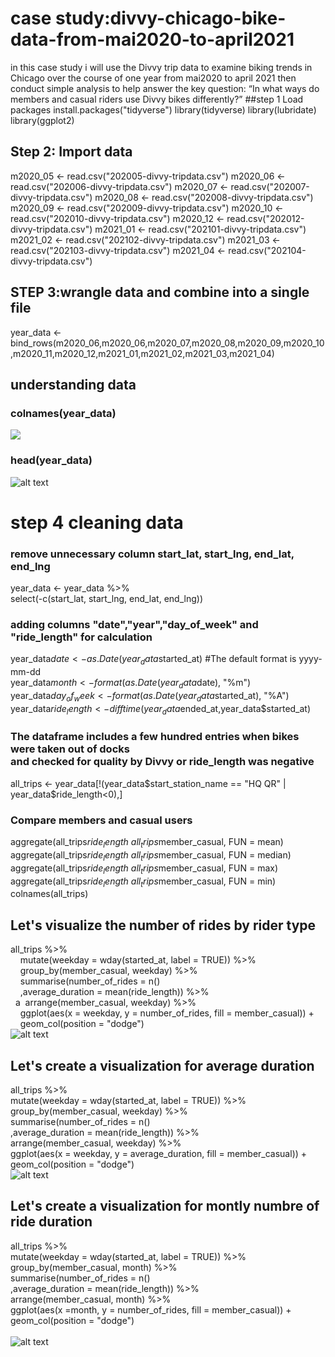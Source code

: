 # case study:divvy-chicago-bike-data-from-mai2020-to-april2021
in this case study i will use the Divvy trip data to examine biking trends 
in Chicago over the course of one year from mai2020 to april 2021
then conduct simple analysis to help answer the key question:
“In what ways do members and casual riders use Divvy bikes differently?”
##step 1 Load packages
install.packages("tidyverse")
library(tidyverse)
library(lubridate)
library(ggplot2)
## Step 2: Import data
m2020_05 <- read.csv("202005-divvy-tripdata.csv")
m2020_06 <- read.csv("202006-divvy-tripdata.csv")
m2020_07 <- read.csv("202007-divvy-tripdata.csv")
m2020_08 <- read.csv("202008-divvy-tripdata.csv")
m2020_09 <- read.csv("202009-divvy-tripdata.csv")
m2020_10 <- read.csv("202010-divvy-tripdata.csv")
m2020_12 <- read.csv("202012-divvy-tripdata.csv")
m2021_01 <- read.csv("202101-divvy-tripdata.csv")
m2021_02 <- read.csv("202102-divvy-tripdata.csv")
m2021_03 <- read.csv("202103-divvy-tripdata.csv")
m2021_04 <- read.csv("202104-divvy-tripdata.csv")
## STEP 3:wrangle data and combine into a single file  
year_data <-      bind_rows(m2020_06,m2020_06,m2020_07,m2020_08,m2020_09,m2020_10,m2020_11,m2020_12,m2021_01,m2021_02,m2021_03,m2021_04)<br>
## understanding data<br>
### colnames(year_data) <br>
![](https://github.com/hassansidani/my_first_profilio/blob/main/images/colnames.png)<br>
### head(year_data)<br>
![alt text](https://github.com/hassansidani/my_first_profilio/blob/main/images/head2.png)<br>
# step 4 cleaning data
### remove unnecessary column start_lat, start_lng, end_lat, end_lng<br>
year_data <- year_data %>%  <br>
  select(-c(start_lat, start_lng, end_lat, end_lng))<br>
### adding columns  "date","year","day_of_week" and "ride_length" for calculation <br>
year_data$date <- as.Date(year_data$started_at) #The default format is yyyy-mm-dd <br>
year_data$month <- format(as.Date(year_data$date), "%m")<br>
year_data$day_of_week <- format(as.Date(year_data$started_at), "%A")<br>
year_data$ride_length <- difftime(year_data$ended_at,year_data$started_at)<br>
### The dataframe includes a few hundred entries when bikes were taken out of docks <br>and checked for quality by Divvy or ride_length was negative<br>
all_trips <- year_data[!(year_data$start_station_name == "HQ QR" | year_data$ride_length<0),] <br> 
### Compare members and casual users<br>
aggregate(all_trips$ride_length ~ all_trips$member_casual, FUN = mean)<br>
aggregate(all_trips$ride_length ~ all_trips$member_casual, FUN = median)<br>
aggregate(all_trips$ride_length ~ all_trips$member_casual, FUN = max)<br>
aggregate(all_trips$ride_length ~ all_trips$member_casual, FUN = min)<br>
colnames(all_trips)<br>
## Let's visualize the number of rides by rider type  
  all_trips %>% <br>
  &nbsp; &nbsp; mutate(weekday = wday(started_at, label = TRUE)) %>% <br>
  &nbsp; &nbsp;  group_by(member_casual, weekday) %>%<br> 
  &nbsp; &nbsp; summarise(number_of_rides = n()<br>
  &nbsp; &nbsp; ,average_duration = mean(ride_length)) %>%<br> 
  &nbsp; a&nbsp; arrange(member_casual, weekday)  %>% <br>
  &nbsp; &nbsp; ggplot(aes(x = weekday, y = number_of_rides, fill = member_casual)) +<br>
  &nbsp; &nbsp; geom_col(position = "dodge")<br>
  ![alt text](https://github.com/hassansidani/my_first_profilio/blob/main/images/number%20of%20ride.png)<Br>
## Let's create a visualization for average duration<br>
all_trips %>% <br>
  mutate(weekday = wday(started_at, label = TRUE)) %>% <br>
  group_by(member_casual, weekday) %>% <br>
  summarise(number_of_rides = n()<br>
            ,average_duration = mean(ride_length)) %>% <br>
  arrange(member_casual, weekday)  %>% <br>
  ggplot(aes(x = weekday, y = average_duration, fill = member_casual)) +<br>
  geom_col(position = "dodge")<br>
  ![alt text](https://github.com/hassansidani/my_first_profilio/blob/main/images/average_duration.png)<Br>
## Let's create a visualization for montly numbre of ride duration<br>
all_trips %>% <br>
  mutate(weekday = wday(started_at, label = TRUE)) %>% <br>
  group_by(member_casual, month) %>% <br>
  summarise(number_of_rides = n()<br>
            ,average_duration = mean(ride_length)) %>% <br>
  arrange(member_casual, month)  %>% <br>
  ggplot(aes(x =month, y = number_of_rides, fill = member_casual)) +<br>
  geom_col(position = "dodge")<br>  
  ![alt text](https://github.com/hassansidani/my_first_profilio/blob/main/images/montly.png)<Br>
